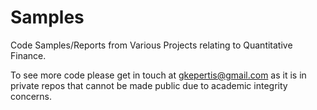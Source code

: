 # Samples
Code Samples/Reports from Various Projects relating to Quantitative Finance.

To see more code please get in touch at gkepertis@gmail.com as it is in private repos that cannot be made public due to academic integrity concerns.
